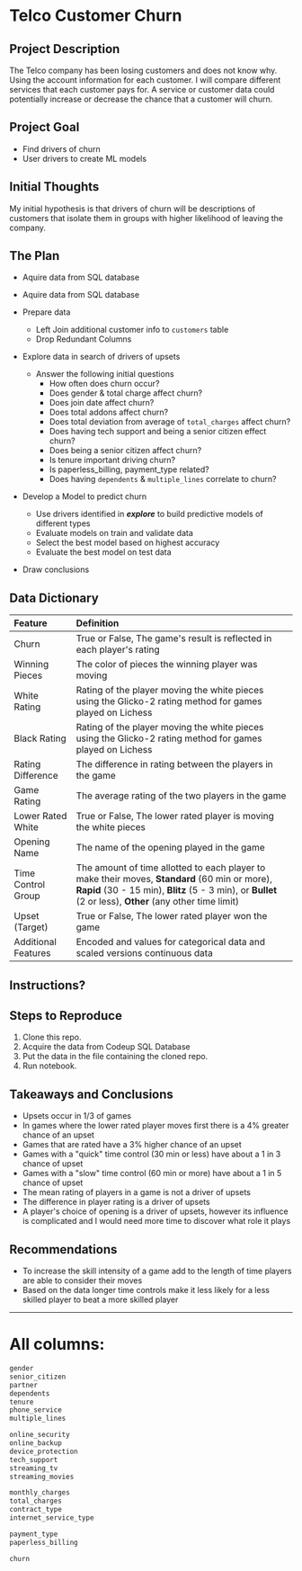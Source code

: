 # Telco Customer Churn

## Project Description

The Telco company has been losing customers and does not know why.  Using the account information for each customer. I will compare different services that each customer pays for. A service or customer data could potentially increase or decrease the chance that a customer will churn.

## Project Goal

* Find drivers of churn
* User drivers to create ML models

## Initial Thoughts

My initial hypothesis is that drivers of churn will be descriptions of customers that isolate them in groups with higher likelihood of leaving the company.

## The Plan

* Aquire data from SQL database

* Aquire data from SQL database
 
* Prepare data
   * Left Join additional customer info to `customers` table
   * Drop Redundant Columns
 
* Explore data in search of drivers of upsets
   * Answer the following initial questions
       * How often does churn occur?
       * Does gender & total charge affect churn?
       * Does join date affect churn?
       * Does total addons affect churn?
       * Does total deviation from average of `total_charges` affect churn?
       * Does having tech support and  being a senior citizen effect churn?
       * Does being a senior citizen affect churn?
       * Is tenure important driving churn?
       * Is paperless_billing, payment_type related?
       * Does having `dependents` & `multiple_lines` correlate to churn?

* Develop a Model to predict churn
   * Use drivers identified in _**explore**_ to build predictive models of different types
   * Evaluate models on train and validate data
   * Select the best model based on highest accuracy
   * Evaluate the best model on test data
 
* Draw conclusions

## Data Dictionary
| Feature | Definition |
|:--------|:-----------|
|Churn| True or False, The game's result is reflected in each player's rating|
|Winning Pieces| The color of pieces the winning player was moving|
|White Rating| Rating of the player moving the white pieces using the Glicko-2 rating method for games played on Lichess|
|Black Rating| Rating of the player moving the white pieces using the Glicko-2 rating method for games played on Lichess|
|Rating Difference| The difference in rating between the players in the game|
|Game Rating| The average rating of the two players in the game|
|Lower Rated White| True or False, The lower rated player is moving the white pieces|
|Opening Name| The name of the opening played in the game|
|Time Control Group| The amount of time allotted to each player to make their moves, **Standard** (60 min or more), **Rapid** (30 - 15 min), **Blitz** (5 - 3 min), or **Bullet** (2 or less), **Other** (any other time limit)|
|Upset (Target)| True or False, The lower rated player won the game|
|Additional Features|Encoded and values for categorical data and scaled versions continuous data|
 

## Instructions?



## Steps to Reproduce
1) Clone this repo.
2) Acquire the data from Codeup SQL Database
3) Put the data in the file containing the cloned repo.
4) Run notebook.

## Takeaways and Conclusions
* Upsets occur in 1/3 of games
* In games where the lower rated player moves first there is a 4% greater chance of an upset
* Games that are rated have a 3% higher chance of an upset
* Games with a "quick" time control (30 min or less) have about a 1 in 3 chance of upset
* Games with a "slow" time control (60 min or more) have about a 1 in 5 chance of upset
* The mean rating of players in a game is not a driver of upsets
* The difference in player rating is a driver of upsets
* A player's choice of opening is a driver of upsets, however its influence is complicated and I would need more time to discover what role it plays



## Recommendations
* To increase the skill intensity of a game add to the length of time players are able to consider their moves
* Based on the data longer time controls make it less likely for a less skilled player to beat a more skilled player

---

# All columns:

```python
gender
senior_citizen
partner
dependents
tenure
phone_service
multiple_lines
```
```python
online_security
online_backup
device_protection
tech_support
streaming_tv
streaming_movies
```
```python
monthly_charges
total_charges
contract_type
internet_service_type
```
```python
payment_type
paperless_billing
```
```python
churn
```
